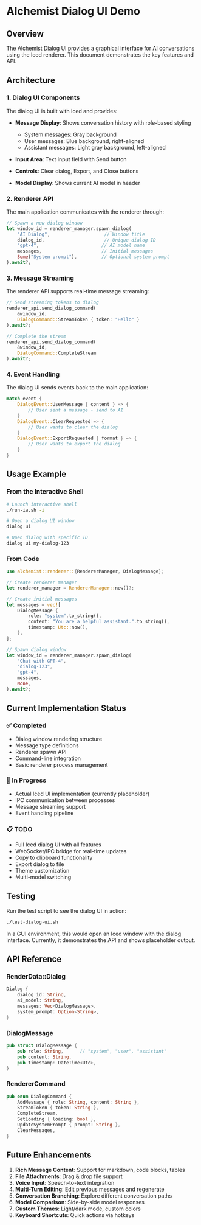 # Alchemist Dialog UI Demo

## Overview

The Alchemist Dialog UI provides a graphical interface for AI conversations using the Iced renderer. This document demonstrates the key features and API.

## Architecture

### 1. Dialog UI Components

The dialog UI is built with Iced and provides:

- **Message Display**: Shows conversation history with role-based styling
  - System messages: Gray background
  - User messages: Blue background, right-aligned  
  - Assistant messages: Light gray background, left-aligned

- **Input Area**: Text input field with Send button
- **Controls**: Clear dialog, Export, and Close buttons
- **Model Display**: Shows current AI model in header

### 2. Renderer API

The main application communicates with the renderer through:

```rust
// Spawn a new dialog window
let window_id = renderer_manager.spawn_dialog(
    "AI Dialog",                    // Window title
    dialog_id,                      // Unique dialog ID
    "gpt-4",                       // AI model name
    messages,                      // Initial messages
    Some("System prompt"),         // Optional system prompt
).await?;
```

### 3. Message Streaming

The renderer API supports real-time message streaming:

```rust
// Send streaming tokens to dialog
renderer_api.send_dialog_command(
    &window_id,
    DialogCommand::StreamToken { token: "Hello" }
).await?;

// Complete the stream
renderer_api.send_dialog_command(
    &window_id,
    DialogCommand::CompleteStream
).await?;
```

### 4. Event Handling

The dialog UI sends events back to the main application:

```rust
match event {
    DialogEvent::UserMessage { content } => {
        // User sent a message - send to AI
    }
    DialogEvent::ClearRequested => {
        // User wants to clear the dialog
    }
    DialogEvent::ExportRequested { format } => {
        // User wants to export the dialog
    }
}
```

## Usage Example

### From the Interactive Shell

```bash
# Launch interactive shell
./run-ia.sh -i

# Open a dialog UI window
dialog ui

# Open dialog with specific ID
dialog ui my-dialog-123
```

### From Code

```rust
use alchemist::renderer::{RendererManager, DialogMessage};

// Create renderer manager
let renderer_manager = RendererManager::new()?;

// Create initial messages
let messages = vec![
    DialogMessage {
        role: "system".to_string(),
        content: "You are a helpful assistant.".to_string(),
        timestamp: Utc::now(),
    },
];

// Spawn dialog window
let window_id = renderer_manager.spawn_dialog(
    "Chat with GPT-4",
    "dialog-123",
    "gpt-4",
    messages,
    None,
).await?;
```

## Current Implementation Status

### ✅ Completed
- Dialog window rendering structure
- Message type definitions
- Renderer spawn API
- Command-line integration
- Basic renderer process management

### 🚧 In Progress
- Actual Iced UI implementation (currently placeholder)
- IPC communication between processes
- Message streaming support
- Event handling pipeline

### 📋 TODO
- Full Iced dialog UI with all features
- WebSocket/IPC bridge for real-time updates
- Copy to clipboard functionality
- Export dialog to file
- Theme customization
- Multi-model switching

## Testing

Run the test script to see the dialog UI in action:

```bash
./test-dialog-ui.sh
```

In a GUI environment, this would open an Iced window with the dialog interface. Currently, it demonstrates the API and shows placeholder output.

## API Reference

### RenderData::Dialog

```rust
Dialog {
    dialog_id: String,
    ai_model: String,
    messages: Vec<DialogMessage>,
    system_prompt: Option<String>,
}
```

### DialogMessage

```rust
pub struct DialogMessage {
    pub role: String,      // "system", "user", "assistant"
    pub content: String,
    pub timestamp: DateTime<Utc>,
}
```

### RendererCommand

```rust
pub enum DialogCommand {
    AddMessage { role: String, content: String },
    StreamToken { token: String },
    CompleteStream,
    SetLoading { loading: bool },
    UpdateSystemPrompt { prompt: String },
    ClearMessages,
}
```

## Future Enhancements

1. **Rich Message Content**: Support for markdown, code blocks, tables
2. **File Attachments**: Drag & drop file support
3. **Voice Input**: Speech-to-text integration
4. **Multi-Turn Editing**: Edit previous messages and regenerate
5. **Conversation Branching**: Explore different conversation paths
6. **Model Comparison**: Side-by-side model responses
7. **Custom Themes**: Light/dark mode, custom colors
8. **Keyboard Shortcuts**: Quick actions via hotkeys